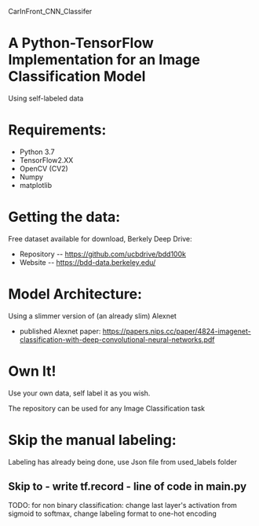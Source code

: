 CarInFront_CNN_Classifer

# A Python-TensorFlow Implementation for an Image Classification Model

Using self-labeled data

# Requirements:
  - Python 3.7
  - TensorFlow2.XX
  - OpenCV (CV2)
  - Numpy
  - matplotlib


# Getting the data:
Free dataset available for download, Berkely Deep Drive:
  - Repository -- https://github.com/ucbdrive/bdd100k
  - Website -- https://bdd-data.berkeley.edu/

# Model Architecture:
Using a slimmer version of (an already slim) Alexnet
  - published Alexnet paper: https://papers.nips.cc/paper/4824-imagenet-classification-with-deep-convolutional-neural-networks.pdf



# Own It!

Use your own data, self label it as you wish.

The repository can be used for any Image Classification task

# Skip the manual labeling:
Labeling has already being done, use Json file from used_labels folder

## Skip to - write tf.record - line of code in main.py


TODO: for non binary classification: change last layer's activation from sigmoid to softmax, change labeling format to one-hot encoding

